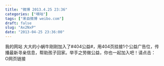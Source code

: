 ```yaml
---
title: "微博 2013.4.25 23:36"
categories: ["嘀咕"]
tags: ["来自微博 weibo.com"]
draft: false
slug: "Ax2NxP"
date: "2013-04-25 23:36:00"
---
```


<p>我的网站 大大的小蜗牛刚刚加入了#404公益#，用404页挂接1个公益广告位，传播最新寻亲信息，帮助孩子回家。举手之劳做公益，你也一起加入吧！请点击：  O网页链接 ​​​​</p>
